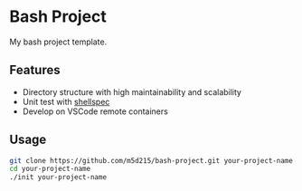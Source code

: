 # Bash Project

My bash project template.

## Features

- Directory structure with high maintainability and scalability
- Unit test with [shellspec](https://github.com/shellspec/shellspec)
- Develop on VSCode remote containers

## Usage

```sh
git clone https://github.com/m5d215/bash-project.git your-project-name
cd your-project-name
./init your-project-name
```
